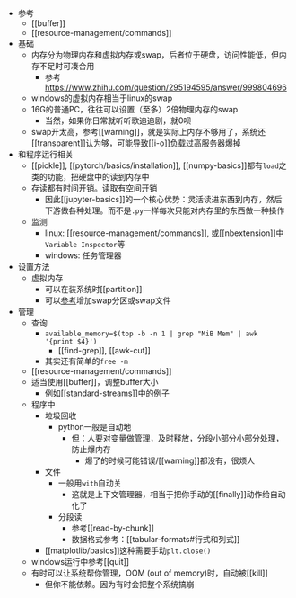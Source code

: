 - 参考
  - [[buffer]]
  - [[resource-management/commands]]
- 基础
  - 内存分为物理内存和虚拟内存或swap，后者位于硬盘，访问性能低，但内存不足时可凑合用
    - 参考 https://www.zhihu.com/question/295194595/answer/999804696
  - windows的虚拟内存相当于linux的swap
  - 16G的普通PC，往往可以设置（至多）2倍物理内存的swap
    - 当然，如果你日常就听听歌追追剧，就0呗
  - swap开太高，参考[[warning]]，就是实际上内存不够用了，系统还[[transparent]]认为够，可能导致[[i-o]]负载过高服务器爆掉
- 和程序运行相关
  - [[pickle]], [[pytorch/basics/installation]], [[numpy-basics]]都有`load`之类的功能，把硬盘中的读到内存中
  - 存读都有时间开销。读取有空间开销
    - 因此[[jupyter-basics]]的一个核心优势：灵活读进东西到内存，然后下游做各种处理。而不是`.py`一样每次只能对内存里的东西做一种操作
  - 监测
    - linux: [[resource-management/commands]], 或[[nbextension]]中`Variable Inspector`等
    - windows: 任务管理器
- 设置方法
  - 虚拟内存
    - 可以在装系统时[[partition]]
    - 可以[参考](https://blog.csdn.net/qq_41739313/article/details/121156321)增加swap分区或swap文件
- 管理
  - 查询
    - `available_memory=$(top -b -n 1 | grep "MiB Mem" | awk '{print $4}')`
      - [[find-grep]], [[awk-cut]]
    - 其实还有简单的`free -m`
  - [[resource-management/commands]]
  - 适当使用[[buffer]]，调整buffer大小
    - 例如[[standard-streams]]中的例子
  - 程序中
    - 垃圾回收
      - python一般是自动地
        - 但：人要对变量做管理，及时释放，分段小部分小部分处理，防止爆内存
          - 爆了的时候可能错误/[[warning]]都没有，很烦人
    - 文件
      - 一般用`with`自动关
        - 这就是上下文管理器，相当于把你手动的[[finally]]动作给自动化了
      - 分段读
        - 参考[[read-by-chunk]]
        - 数据格式参考：[[tabular-formats#行式和列式]]
    - [[matplotlib/basics]]这种需要手动`plt.close()`
  - windows运行中参考[[quit]]
  - 有时可以让系统帮你管理，OOM (out of memory)时，自动被[[kill]]
    - 但你不能依赖。因为有时会把整个系统搞崩